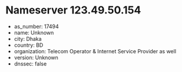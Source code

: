 # Nameserver 123.49.50.154

* as_number: 17494
* name: Unknown
* city: Dhaka
* country: BD
* organization: Telecom Operator & Internet Service Provider as well
* version: Unknown
* dnssec: false
